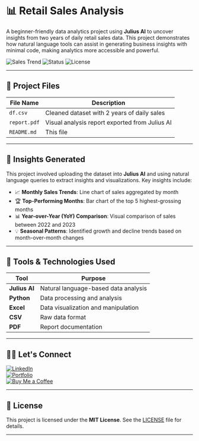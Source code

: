 # 📊 Retail Sales Analysis

A beginner-friendly data analytics project using **Julius AI** to uncover insights from two years of daily retail sales data. This project demonstrates how natural language tools can assist in generating business insights with minimal code, making analytics more accessible and powerful.

![Sales Trend](https://img.shields.io/badge/Tool-JuliusAI-blueviolet?style=flat-square)
![Status](https://img.shields.io/badge/Status-Completed-brightgreen?style=flat-square)
![License](https://img.shields.io/badge/License-MIT-lightgrey?style=flat-square)

---

## 📁 Project Files

| File Name   | Description                            |
|-------------|----------------------------------------|
| `df.csv`    | Cleaned dataset with 2 years of daily sales |
| `report.pdf`| Visual analysis report exported from Julius AI |
| `README.md` | This file |

---

## 🧠 Insights Generated

This project involved uploading the dataset into **Julius AI** and using natural language queries to extract insights and visualizations. Key insights include:

- 📈 **Monthly Sales Trends**: Line chart of sales aggregated by month
- 🏆 **Top-Performing Months**: Bar chart of the top 5 highest-grossing months
- 📊 **Year-over-Year (YoY) Comparison**: Visual comparison of sales between 2022 and 2023
- 💡 **Seasonal Patterns**: Identified growth and decline trends based on month-over-month changes

---

## 🚀 Tools & Technologies Used

| Tool       | Purpose                          |
|------------|----------------------------------|
| **Julius AI** | Natural language-based data analysis |
| **Python**   | Data processing and analysis      |
| **Excel**    | Data visualization and manipulation |
| **CSV**     | Raw data format                 |
| **PDF**     | Report documentation            |

---

## 🙋‍♂️ Let's Connect



[![LinkedIn](https://img.shields.io/badge/LinkedIn-blue?style=for-the-badge&logo=linkedin&logoColor=white)](https://www.linkedin.com/in/ankitroshan13/)  
[![Portfolio](https://img.shields.io/badge/Portfolio-black?style=for-the-badge&logo=portfolio&logoColor=white)](https://yourportfolio.com)  
[![Buy Me a Coffee](https://img.shields.io/badge/-Buy%20Me%20a%20Coffee-ffdd00?style=for-the-badge&logo=buy-me-a-coffee&logoColor=black)](https://www.buymeacoffee.com/yourusername)

---

## 📄 License

This project is licensed under the **MIT License**. See the [LICENSE](./LICENSE) file for details.

---


